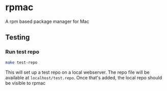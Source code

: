 # rpmac
A rpm based package manager for Mac

## Testing

### Run test repo

```bash
make test-repo
```

This will set up a test repo on a local webserver.  The repo file will be available at `localhost/test.repo`. Once that's added, the local repo should be visible to rpmac

